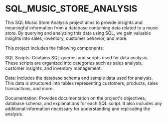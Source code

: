 # SQL_MUSIC_STORE_ANALYSIS
This SQL Music Store Analysis project aims to provide insights and meaningful information from a database containing data related to a music store. By querying and analyzing this data using SQL, we gain valuable insights into sales, inventory, customer behavior, and more.

This project includes the following components:

SQL Scripts: Contains SQL queries and scripts used for data analysis. These scripts are organized into categories such as sales analysis, customer insights, and inventory management.

Data: Includes the database schema and sample data used for analysis. This data is structured into tables representing customers, products, sales transactions, and more.

Documentation: Provides documentation on the project's objectives, database schema, and explanations for each SQL script. It also includes any additional information necessary for understanding and replicating the analysis.
